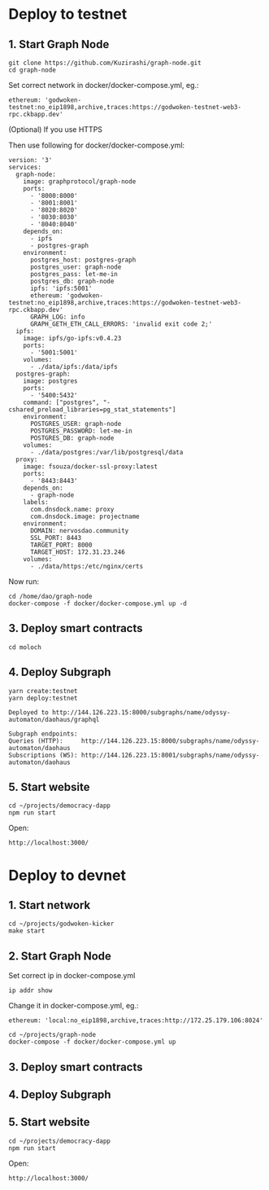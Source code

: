# Deploy to testnet

## 1. Start Graph Node

```
git clone https://github.com/Kuzirashi/graph-node.git
cd graph-node
```

Set correct network in docker/docker-compose.yml, eg.:

```
ethereum: 'godwoken-testnet:no_eip1898,archive,traces:https://godwoken-testnet-web3-rpc.ckbapp.dev'
```

(Optional) If you use HTTPS

Then use following for docker/docker-compose.yml:

```
version: '3'
services:
  graph-node:
    image: graphprotocol/graph-node
    ports:
      - '8000:8000'
      - '8001:8001'
      - '8020:8020'
      - '8030:8030'
      - '8040:8040'
    depends_on:
      - ipfs
      - postgres-graph
    environment:
      postgres_host: postgres-graph
      postgres_user: graph-node
      postgres_pass: let-me-in
      postgres_db: graph-node
      ipfs: 'ipfs:5001'
      ethereum: 'godwoken-testnet:no_eip1898,archive,traces:https://godwoken-testnet-web3-rpc.ckbapp.dev'
      GRAPH_LOG: info
      GRAPH_GETH_ETH_CALL_ERRORS: 'invalid exit code 2;'
  ipfs:
    image: ipfs/go-ipfs:v0.4.23
    ports:
      - '5001:5001'
    volumes:
      - ./data/ipfs:/data/ipfs
  postgres-graph:
    image: postgres
    ports:
      - '5400:5432'
    command: ["postgres", "-cshared_preload_libraries=pg_stat_statements"]
    environment:
      POSTGRES_USER: graph-node
      POSTGRES_PASSWORD: let-me-in
      POSTGRES_DB: graph-node
    volumes:
      - ./data/postgres:/var/lib/postgresql/data
  proxy:
    image: fsouza/docker-ssl-proxy:latest
    ports:
      - '8443:8443'
    depends_on:
      - graph-node
    labels:
      com.dnsdock.name: proxy
      com.dnsdock.image: projectname
    environment:
      DOMAIN: nervosdao.community
      SSL_PORT: 8443
      TARGET_PORT: 8000
      TARGET_HOST: 172.31.23.246
    volumes:
      - ./data/https:/etc/nginx/certs
```

Now run:

```
cd /home/dao/graph-node
docker-compose -f docker/docker-compose.yml up -d
```

## 3. Deploy smart contracts

```
cd moloch

```

## 4. Deploy Subgraph

```
yarn create:testnet
yarn deploy:testnet
```

```
Deployed to http://144.126.223.15:8000/subgraphs/name/odyssy-automaton/daohaus/graphql

Subgraph endpoints:
Queries (HTTP):     http://144.126.223.15:8000/subgraphs/name/odyssy-automaton/daohaus
Subscriptions (WS): http://144.126.223.15:8001/subgraphs/name/odyssy-automaton/daohaus
```

## 5. Start website

```
cd ~/projects/democracy-dapp
npm run start
```

Open:

```
http://localhost:3000/
```

# Deploy to devnet

## 1. Start network

```
cd ~/projects/godwoken-kicker
make start
```

## 2. Start Graph Node

Set correct ip in docker-compose.yml

```
ip addr show
```

Change it in docker-compose.yml, eg.:

```
ethereum: 'local:no_eip1898,archive,traces:http://172.25.179.106:8024'
```

```
cd ~/projects/graph-node
docker-compose -f docker/docker-compose.yml up
```

## 3. Deploy smart contracts

## 4. Deploy Subgraph

## 5. Start website

```
cd ~/projects/democracy-dapp
npm run start
```

Open:

```
http://localhost:3000/
```
